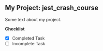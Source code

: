 ## My Project: jest_crash_course

Some text about my project.

__Checklist__

- [x] Completed Task
- [ ] Incomplete Task

